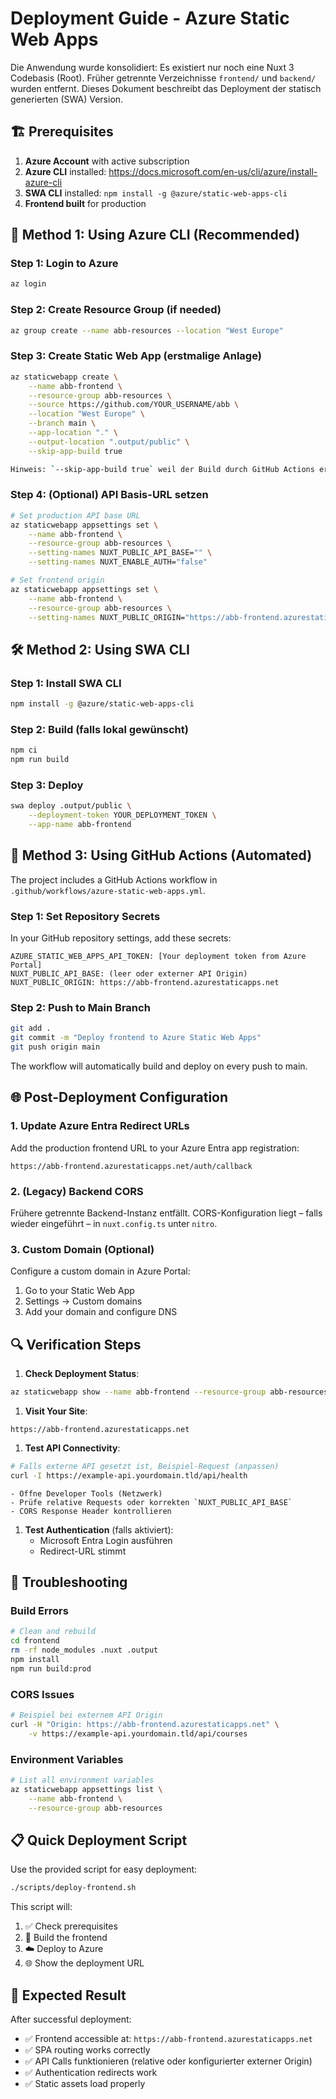 # Deployment Guide - Azure Static Web Apps

Die Anwendung wurde konsolidiert: Es existiert nur noch eine Nuxt 3 Codebasis (Root). Früher getrennte Verzeichnisse `frontend/` und `backend/` wurden entfernt. Dieses Dokument beschreibt das Deployment der statisch generierten (SWA) Version.

## 🏗️ **Prerequisites**

1. **Azure Account** with active subscription
2. **Azure CLI** installed: https://docs.microsoft.com/en-us/cli/azure/install-azure-cli
3. **SWA CLI** installed: `npm install -g @azure/static-web-apps-cli`
4. **Frontend built** for production

## 🚀 **Method 1: Using Azure CLI (Recommended)**

### Step 1: Login to Azure

```bash
az login
```

### Step 2: Create Resource Group (if needed)

```bash
az group create --name abb-resources --location "West Europe"
```

### Step 3: Create Static Web App (erstmalige Anlage)

```bash
az staticwebapp create \
    --name abb-frontend \
    --resource-group abb-resources \
    --source https://github.com/YOUR_USERNAME/abb \
    --location "West Europe" \
    --branch main \
    --app-location "." \
    --output-location ".output/public" \
    --skip-app-build true

Hinweis: `--skip-app-build true` weil der Build durch GitHub Actions erledigt wird. Lokal kann man auch zuerst `npm run build` ausführen und dann ohne Skip deployen.
```

### Step 4: (Optional) API Basis-URL setzen

```bash
# Set production API base URL
az staticwebapp appsettings set \
    --name abb-frontend \
    --resource-group abb-resources \
    --setting-names NUXT_PUBLIC_API_BASE="" \
    --setting-names NUXT_ENABLE_AUTH="false"

# Set frontend origin
az staticwebapp appsettings set \
    --name abb-frontend \
    --resource-group abb-resources \
    --setting-names NUXT_PUBLIC_ORIGIN="https://abb-frontend.azurestaticapps.net"
```

## 🛠️ **Method 2: Using SWA CLI**

### Step 1: Install SWA CLI

```bash
npm install -g @azure/static-web-apps-cli
```

### Step 2: Build (falls lokal gewünscht)

```bash
npm ci
npm run build
```

### Step 3: Deploy

```bash
swa deploy .output/public \
    --deployment-token YOUR_DEPLOYMENT_TOKEN \
    --app-name abb-frontend
```

## 🔧 **Method 3: Using GitHub Actions (Automated)**

The project includes a GitHub Actions workflow in `.github/workflows/azure-static-web-apps.yml`.

### Step 1: Set Repository Secrets

In your GitHub repository settings, add these secrets:

```text
AZURE_STATIC_WEB_APPS_API_TOKEN: [Your deployment token from Azure Portal]
NUXT_PUBLIC_API_BASE: (leer oder externer API Origin)
NUXT_PUBLIC_ORIGIN: https://abb-frontend.azurestaticapps.net
```

### Step 2: Push to Main Branch

```bash
git add .
git commit -m "Deploy frontend to Azure Static Web Apps"
git push origin main
```

The workflow will automatically build and deploy on every push to main.

## 🌐 **Post-Deployment Configuration**

### 1. Update Azure Entra Redirect URLs

Add the production frontend URL to your Azure Entra app registration:

```text
https://abb-frontend.azurestaticapps.net/auth/callback
```

### 2. (Legacy) Backend CORS

Frühere getrennte Backend-Instanz entfällt. CORS-Konfiguration liegt – falls wieder eingeführt – in `nuxt.config.ts` unter `nitro`.

### 3. Custom Domain (Optional)

Configure a custom domain in Azure Portal:

1. Go to your Static Web App
1. Settings → Custom domains
1. Add your domain and configure DNS

## 🔍 **Verification Steps**

1. **Check Deployment Status**:

```bash
az staticwebapp show --name abb-frontend --resource-group abb-resources
```

1. **Visit Your Site**:

```text
https://abb-frontend.azurestaticapps.net
```

1. **Test API Connectivity**:

```bash
# Falls externe API gesetzt ist, Beispiel-Request (anpassen)
curl -I https://example-api.yourdomain.tld/api/health
```

    - Öffne Developer Tools (Netzwerk)
    - Prüfe relative Requests oder korrekten `NUXT_PUBLIC_API_BASE`
    - CORS Response Header kontrollieren

1. **Test Authentication** (falls aktiviert):
    - Microsoft Entra Login ausführen
    - Redirect-URL stimmt

## 🐛 **Troubleshooting**

### Build Errors

```bash
# Clean and rebuild
cd frontend
rm -rf node_modules .nuxt .output
npm install
npm run build:prod
```

### CORS Issues

```bash
# Beispiel bei externem API Origin
curl -H "Origin: https://abb-frontend.azurestaticapps.net" \
    -v https://example-api.yourdomain.tld/api/courses
```

### Environment Variables

```bash
# List all environment variables
az staticwebapp appsettings list \
    --name abb-frontend \
    --resource-group abb-resources
```

## 📋 **Quick Deployment Script**

Use the provided script for easy deployment:

```bash
./scripts/deploy-frontend.sh
```

This script will:

1. ✅ Check prerequisites
1. 🔨 Build the frontend
1. ☁️ Deploy to Azure
1. 🌐 Show the deployment URL

## 🎯 **Expected Result**

After successful deployment:

- ✅ Frontend accessible at: `https://abb-frontend.azurestaticapps.net`
- ✅ SPA routing works correctly
- ✅ API Calls funktionieren (relative oder konfigurierter externer Origin)
- ✅ Authentication redirects work
- ✅ Static assets load properly

